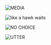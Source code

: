 ![MEDIA](../log/pics/MEDIA.gif 'MEDIA')

![like a hawk waits](../log/pics/like-a-hawk-waits.gif 'like a hawk waits')

![NO CHOICE](../log/pics/NO-CHOICE.gif 'NO CHOICE')

![UTTER](../log/pics/UTTER-[2].gif 'UTTER')